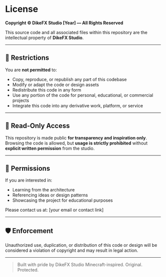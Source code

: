 # License

**Copyright © DikeFX Studio [Year] — All Rights Reserved**

This source code and all associated files within this repository are the intellectual property of **DikeFX Studio**.

---

## 🚫 Restrictions

You are **not permitted** to:

- Copy, reproduce, or republish any part of this codebase
- Modify or adapt the code or design assets
- Redistribute this code in any form
- Use any portion of the code for personal, educational, or commercial projects
- Integrate this code into any derivative work, platform, or service

---

## 👀 Read-Only Access

This repository is made public **for transparency and inspiration only**.  
Browsing the code is allowed, but **usage is strictly prohibited** without **explicit written permission** from the studio.

---

## 📝 Permissions

If you are interested in:

- Learning from the architecture
- Referencing ideas or design patterns
- Showcasing the project for educational purposes

Please contact us at: [your email or contact link]

---

## 🛡 Enforcement

Unauthorized use, duplication, or distribution of this code or design will be considered a violation of copyright and may result in legal action.

---

> Built with pride by DikeFX Studio
> Minecraft-inspired. Original. Protected.
